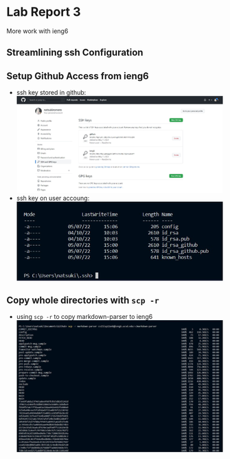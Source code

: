 # Lab Report 3
More work with ieng6 <br>
## Streamlining ssh Configuration <br>
## Setup Github Access from ieng6 <br>
- ssh key stored in github: <br>
![Image](github-ssh.jpg) <br>
- ssh key on user accoung: <br>
![Image](id-file.jpg) <br>
## Copy whole directories with ```scp -r``` <br>
- using ```scp -r``` to copy markdown-parser to ieng6
![Image](3.1.jpg) <br>